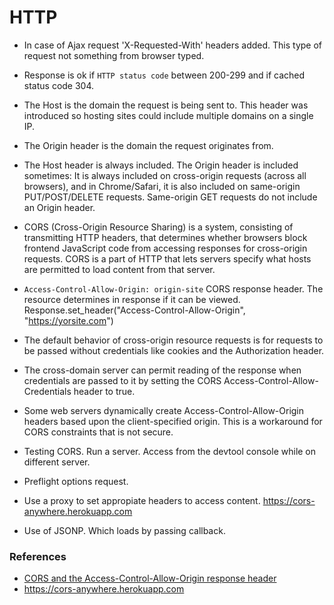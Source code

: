 # HTTP

- In case of Ajax request 'X-Requested-With' headers added. This type of request not something from browser typed.

- Response is ok if `HTTP status code` between 200-299 and if cached status code 304.

- The Host is the domain the request is being sent to. This header was introduced so hosting sites could include multiple domains on a single IP.

- The Origin header is the domain the request originates from.

- The Host header is always included. The Origin header is included sometimes: It is always included on cross-origin requests (across all browsers), and in Chrome/Safari, it is also included on same-origin PUT/POST/DELETE requests. Same-origin GET requests do not include an Origin header.

- CORS (Cross-Origin Resource Sharing) is a system, consisting of transmitting HTTP headers, that determines whether browsers block frontend JavaScript code from accessing responses for cross-origin requests. CORS is a part of HTTP that lets servers specify what hosts are permitted to load content from that server.

- `Access-Control-Allow-Origin: origin-site` CORS response header. The resource determines in response if it can be viewed. Response.set_header("Access-Control-Allow-Origin", "https://yorsite.com")

- The default behavior of cross-origin resource requests is for requests to be passed without credentials like cookies and the Authorization header.

- The cross-domain server can permit reading of the response when credentials are passed to it by setting the CORS Access-Control-Allow-Credentials header to true.

- Some web servers dynamically create Access-Control-Allow-Origin headers based upon the client-specified origin. This is a workaround for CORS constraints that is not secure.

- Testing CORS. Run a server. Access from the devtool console while on different server.

- Preflight options request.

- Use a proxy to set appropiate headers to access content. https://cors-anywhere.herokuapp.com

- Use of JSONP. Which loads by passing callback. 

### References
- [CORS and the Access-Control-Allow-Origin response header](https://portswigger.net/web-security/cors/access-control-allow-origin)
- https://cors-anywhere.herokuapp.com